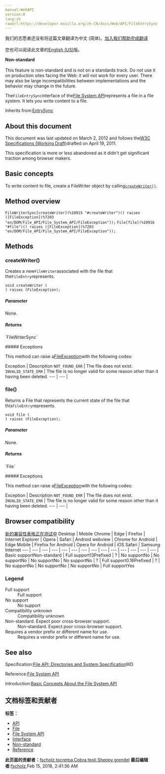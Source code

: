 ```yaml
---
manual:WebAPI
version:0
lang:zh
rawUrl:https://developer.mozilla.org/zh-CN/docs/Web/API/FileEntrySync
---
```




<bdi>我们的志愿者还没有将这篇文章翻译为<bdi>中文 (简体)</bdi>。[加入我们帮助完成翻译](%10909 "")<br></br>您也可以阅读此文章的[English (US)](%10910 "")版。</bdi>






**Non-standard**<br></br>This feature is non-standard and is not on a standards track. Do not use it on production sites facing the Web: it will not work for every user. There may also be large incompatibilities between implementations and the behavior may change in the future.




The`FileEntrySync`interface of the[File System API](%7197 "en/DOM/File_API/File_System_API")represents a file in a file system. It lets you write content to a file.



Inherits from:[EntrySync](%10912 "EntrySync")


## About this document<a name="About_this_document"></a>


This document was last updated on March 2, 2012 and follows the[W3C Specifications (Working Draft)](%7199 "")drafted on April 19, 2011.



This specification is more or less abandoned as it didn&#39;t get significant traction among browser makers.


## Basic concepts<a name="basic_concepts"></a>


To write content to file, create a FileWriter object by calling[`createWriter()`](%10913 "").


## Method overview<a name="Method_overview"></a>
`FileWriterSync[createWriter](%10915 "#createWriter")() raises ([FileException](%7203 "en/DOM/File_API/File_System_API/FileException"));` 
`File[file](%10916 "#file")() raises ([FileException](%7203 "en/DOM/File_API/File_System_API/FileException"));` 


## Methods<a name="Methods"></a>

### createWriter()<a name="createWriter"></a>


Creates a new`FileWriter`associated with the file that the`FileEntry`represents.


```
void createWriter (
) raises (FileException);
```

##### Parameter<a name="Parameter"></a>


None.


##### Returns<a name="Returns"></a>
<dl><dt>`FileWriterSync`</dt></dl>
##### Exceptions<a name="Exceptions"></a>


This method can raise a[FileException](%7203 "en/DOM/File_API/File_System_API/FileException")with the following codes:

Exception | Description 
`NOT_FOUND_ERR` | The file does not exist. 
`INVALID_STATE_ERR` | The file is no longer valid for some reason other than it having been deleted. 
 ---  |  ---  | 


### file()<a name="File"></a>


Returns a File that represents the current state of the file that this`FileEntry`represents.


```
void file (
) raises (FileException);
```

##### Parameter<a name="Parameter_2"></a>


None.


##### Returns<a name="Returns_2"></a>
<dl><dt>`File`</dt></dl>
##### Exceptions<a name="Exceptions_2"></a>


This method can raise a[FileException](%7203 "en/DOM/File_API/File_System_API/FileException")with the following codes:

Exception | Description 
`NOT_FOUND_ERR` | The file does not exist. 
`INVALID_STATE_ERR` | The file is no longer valid for some reason other than it having been deleted. 
 ---  |  ---  | 


## Browser compatibility<a name="Browser_Compatibility"></a>
[新的兼容性表格正在测试中<i></i>](%3360 "")
<abbr>Desktop<i></i></abbr> | <abbr>Mobile<i></i></abbr> 
<abbr>Chrome<i></i></abbr> | <abbr>Edge<i></i></abbr> | <abbr>Firefox<i></i></abbr> | <abbr>Internet Explorer<i></i></abbr> | <abbr>Opera<i></i></abbr> | <abbr>Safari<i></i></abbr> | <abbr>Android webview<i></i></abbr> | <abbr>Chrome for Android<i></i></abbr> | <abbr>Edge Mobile<i></i></abbr> | <abbr>Firefox for Android<i></i></abbr> | <abbr>Opera for Android<i></i></abbr> | <abbr>iOS Safari<i></i></abbr> | <abbr>Samsung Internet<i></i></abbr> 
 ---  |  ---  |  ---  |  ---  |  ---  |  ---  |  ---  |  ---  |  ---  |  ---  |  ---  |  ---  |  ---  |  ---  | 
Basic support<abbr>Non-standard<i></i></abbr> | <abbr>Full support</abbr>13<abbr>Prefixed<i></i></abbr> | <abbr>?</abbr> | <abbr>No support</abbr>No | <abbr>No support</abbr>No | <abbr>No support</abbr>No | <abbr>No support</abbr>No | <abbr>?</abbr> | <abbr>Full support</abbr>0.16<abbr>Prefixed<i></i></abbr> | <abbr>?</abbr> | <abbr>No support</abbr>No | <abbr>No support</abbr>No | <abbr>No support</abbr>No | <abbr>Full support</abbr>Yes 


### Legend<a name="Legend"></a>
<dl><dt><abbr>Full support</abbr></dt><dd>Full support</dd><dt><abbr>No support</abbr></dt><dd>No support</dd><dt><abbr>Compatibility unknown</abbr></dt><dd>Compatibility unknown</dd><dt><abbr>Non-standard. Expect poor cross-browser support.<i></i></abbr></dt><dd>Non-standard. Expect poor cross-browser support.</dd><dt><abbr>Requires a vendor prefix or different name for use.<i></i></abbr></dt><dd>Requires a vendor prefix or different name for use.</dd></dl>

## See also<a name="See_also"></a>


Specification:[File API: Directories and System Specification](%7239 "")WD



Reference:[File System API](%7197 "en/DOM/File_API/File_System_API")



Introduction:[Basic Concepts About the File System API](%7240 "en/DOM/File_APIs/Filesystem/Basic_Concepts_About_the_Filesystem_API")




## 文档标签和贡献者
**标签：**
* [API](%50 "")
* [File](%10930 "")
* [File System API](%7246 "")
* [Interface](%3380 "")
* [Non-standard](%4210 "")
* [Reference](%3381 "")

**此页面的贡献者：**[fscholz](%60 ""),[tocretpa](%9666 ""),[Cobra](%10931 ""),[teoli](%160 ""),[Sheppy](%405 ""),[grendel](%7253 "")
**最后编辑者:**[fscholz](%60 ""),<time>Feb 15, 2018, 2:41:36 AM</time>


